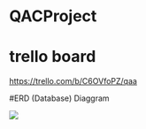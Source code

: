 # QACProject

# trello board

https://trello.com/b/C6OVfoPZ/qaa

#ERD (Database) Diaggram 

![](Documenation_rss/ERD.png)
